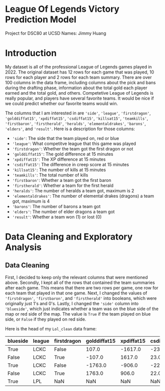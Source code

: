 # League Of Legends Victory Prediction Model
Project for DSC80 at UCSD 
Names: Jimmy Huang 

# Introduction
My dataset is all of the professional League of Legends games played in 2022. The original dataset has 12 rows for each game that was played, 10 rows for each player and 2 rows for each team summary. There are over 100 columns in the data frame, including columns about the pick and bans during the drafting phase, information about the total gold each player earned and the total gold, and others. Competetive League of Legends is really popular, and players have several favorite teams. It would be nice if we could predict whether our favorite teams would win. 


The columns that I am interested in are `'side'`, `'league'`, `'firstdragon'`, `'golddiffat15'`, `'xpdiffat15'`, `'csdiffat15'`, `'killsat15'`, `'teamkills'`, `'firstbaron'`, `'firstherald'`, `'heralds'`, `'elementaldrakes'`, `'barons'`, `'elders'`, and `'result'`. Here is a description for those columns: 

- `'side'`: The side that the team played on, red or blue
- `'league'`: What competitve league that this game was played
- `'firstdragon'`: Whether the team got the first dragon or not
- `'golddiffat15'`: The gold difference at 15 minutes
- `'xpdiffat15'`: The XP difference at 15 minutes
- `'csdiffat15'`: The difference in creep score at 15 minutes
- `'killsat15'`: The number of kills at 15 minutes
- `'teamkills'`: The total number of kills 
- `'firstbaron'`: Whether a team got the first baron
- `'firstherald'`: Whether a team for the first herald
- `'heralds'`: The number of heralds a team got, maximum is 2
- `'elementaldrakes'`: The number of elemental drakes (dragons) a team got, maximum is 4
- `'barons'`: The number of barons a team got
- `'elders'`: The number of elder dragons a team got
- `'result'`: Whether a team won (1) or lost (0)

# Data Cleaning and Exploratory Analysis

## Data Cleaning
First, I decided to keep only the relevant columns that were mentioned above. Secondly, I kept all of the rows that contained the team summaries after each game. This means that there are two rows per game, one row for each team that played in that one game. Next, I changed the values of `'firstdragon'`, `'firstbaron'`, and `'firstherald'` into booleans, which were originally just 1's and 0's. Lastly, I changed the `'side'` column into `'blueside'`, which just indicates whether a team was on the blue side of the map or red side of the map. The value is `True` if the team played on blue side, or `False` if they played on red side. 

Here is the head of my `Lol_clean` data frame:


|  blueside  |  league  |  firstdragon  |  golddiffat15  |  xpdiffat15  |  csdiffat15  |  killsat15  |  teamkills  |  firstbaron  |   firstherald  |  heralds  |  elementaldrakes  |  barons  |  elders  |  result  |
|----------|--------|-------------|--------------|------------|------------|-----------|-----------|------------|-------------|---------|-----------------|--------|--------|--------|
| True     | LCKC   | False       | 107.0        | -1617.0    | -23.0      | 5.0       | 9         | False      | True        | 2.0     | 1.0             | 0.0    | 0.0    | 0      |
| False    | LCKC   | True        | -107.0       | 1617.0     | 23.0       | 6.0       | 19        | False      | False       | 0.0     | 3.0             | 0.0    | 0.0    | 1      |
| True     | LCKC   | False       | -1763.0      | -906.0     | -22.0      | 1.0       | 3         | False      | True        | 1.0     | 1.0             | 0.0    | 0.0    | 0      |
| False    | LCKC   | True        | 1763.0       | 906.0      | 22.0       | 3.0       | 16        | True       | False       | 1.0     | 4.0             | 2.0    | 0.0    | 1      |
| True     | LPL    | NaN         | NaN          | NaN        | NaN        | NaN       | 13        | NaN        | NaN         | NaN     | NaN             | 1.0    | NaN    | 1      |
